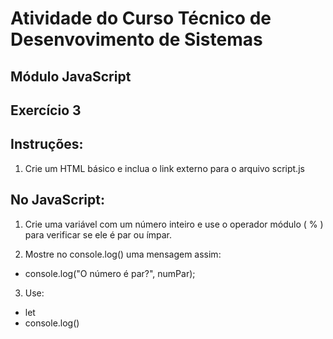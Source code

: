 # Atividade do Curso Técnico de Desenvovimento de Sistemas

## Módulo JavaScript

## Exercício 3

## Instruções:
1. Crie um HTML básico e inclua o link externo para o arquivo script.js

## No JavaScript:
1. Crie uma variável com um número inteiro e use o operador módulo ( % ) para verificar se ele é par ou ímpar.

2. Mostre no console.log() uma mensagem assim:
* console.log("O número é par?", numPar);

3. Use:
* let
* console.log()
